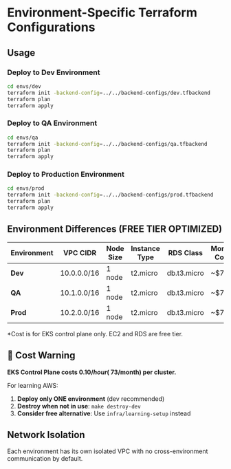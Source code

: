 # Environment-Specific Terraform Configurations

## Usage

### Deploy to Dev Environment
```bash
cd envs/dev
terraform init -backend-config=../../backend-configs/dev.tfbackend
terraform plan
terraform apply
```

### Deploy to QA Environment
```bash
cd envs/qa
terraform init -backend-config=../../backend-configs/qa.tfbackend
terraform plan
terraform apply
```

### Deploy to Production Environment
```bash
cd envs/prod
terraform init -backend-config=../../backend-configs/prod.tfbackend
terraform plan
terraform apply
```

## Environment Differences (FREE TIER OPTIMIZED)

| Environment | VPC CIDR | Node Size | Instance Type | RDS Class | Monthly Cost* |
|-------------|----------|-----------|---------------|-----------|---------------|
| **Dev**     | 10.0.0.0/16 | 1 node | t2.micro | db.t3.micro | ~$73 |
| **QA**      | 10.1.0.0/16 | 1 node | t2.micro | db.t3.micro | ~$73 |
| **Prod**    | 10.2.0.0/16 | 1 node | t2.micro | db.t3.micro | ~$73 |

*Cost is for EKS control plane only. EC2 and RDS are free tier.

## 🚨 Cost Warning

**EKS Control Plane costs $0.10/hour (~$73/month) per cluster.**

For learning AWS:
1. **Deploy only ONE environment** (dev recommended)
2. **Destroy when not in use**: `make destroy-dev`
3. **Consider free alternative**: Use `infra/learning-setup` instead

## Network Isolation

Each environment has its own isolated VPC with no cross-environment communication by default.